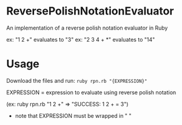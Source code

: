 ReversePolishNotationEvaluator
==============================

An implementation of a reverse polish notation evaluator in Ruby

ex: "1 2 +" evaluates to "3"
ex: "2 3 4 + *" evaluates to "14"

Usage
=====

Download the files and run:
```ruby rpn.rb "{EXPRESSION}"```

EXPRESSION = expression to evaluate using reverse polish notation 

(ex: ruby rpn.rb "1 2 +" => "SUCCESS: 1 2 + = 3")

* note that EXPRESSION must be wrapped in " "
